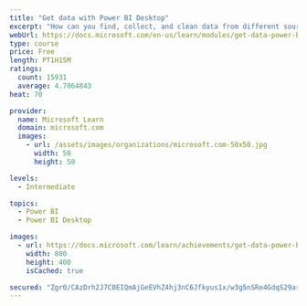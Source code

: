 ```yaml
---
title: "Get data with Power BI Desktop"
excerpt: "How can you find, collect, and clean data from different sources? Power BI is a tool for making sense of your data. You will learn tricks to make data-gathering easier."
webUrl: https://docs.microsoft.com/en-us/learn/modules/get-data-power-bi/
type: course
price: Free
length: PT1H15M
ratings:
  count: 15931
  average: 4.7064843
heat: 70

provider:
  name: Microsoft Learn
  domain: microsoft.com
  images:
    - url: /assets/images/organizations/microsoft.com-50x50.jpg
      width: 50
      height: 50

levels:
  - Intermediate

topics:
  - Power BI
  - Power BI Desktop

images:
  - url: https://docs.microsoft.com/learn/achievements/get-data-power-bi-desktop-social.png
    width: 800
    height: 400
    isCached: true

secured: "Zgr0/CAzDrh2J7C0EIQmAjGeEVhZ4hj3nC6Jfkyus1x/w3g5nSRe4GdqS29ariGAFZKiiB3/lCv+iU4a+DzCfKCx4GcPQx9zq/bc1Foz5GjlHMKezAy+oAKNWAfPLZ2fSFU3YZuWUTpZuW326biFwdVA76YCdo22i8gYbccf8EHxHd1M/CU0U+DQKUJq0mMLlmGnflblOhRJuvRXzn2hYRx/Z7u0MjBcV2394nogX0vVpvmHDRdmY9FvzvwLj+fNXkrov5tJdg8X/vJRrMs/y/pP7qv4+lYNrGOSbDda+eGPU5ICZfbcJqH+XXnSdUKEVgKYT0lRpyaamv0d8TfZerlryr8fUTnJRFBeAS1cICRECGFYEdFt+EF4nJ3biDnILrYCOCTrVdXwN3Dq8a9cUgp8J8TqEvw1MvwLee/vTPL2fUHVoN4F7uNZ/QEgpSBO;HuYpFqZrC6i6uEN73INhvQ=="
---
```


